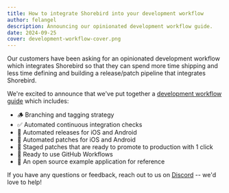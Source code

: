 ```yaml
---
title: How to integrate Shorebird into your development workflow
author: felangel
description: Announcing our opinionated development workflow guide.
date: 2024-09-25
cover: development-workflow-cover.png
---
```


Our customers have been asking for an opinionated development workflow which
integrates Shorebird so that they can spend more time shipping and less time
defining and building a release/patch pipeline that integrates Shorebird.

We're excited to announce that we've put together a
[development workflow guide](https://docs.shorebird.dev/guides/development-workflow)
which includes:

- 🪵 Branching and tagging strategy
- ✅ Automated continuous integration checks
- 🚀 Automated releases for iOS and Android
- 🧩 Automated patches for iOS and Android
- 👀 Staged patches that are ready to promote to production with 1 click
- 🐙 Ready to use GitHub Workflows
- 💙 An open source example application for reference

If you have any questions or feedback, reach out to us on
[Discord](https://discord.gg/shorebird) -- we'd love to help!
